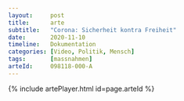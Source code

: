 ```yaml
---
layout:     post
title:      arte
subtitle:   "Corona: Sicherheit kontra Freiheit"
date:       2020-11-10
timeline:   Dokumentation
categories: [Video, Politik, Mensch]
tags:       [massnahmen]
arteId:     098118-000-A
---
```

{% include artePlayer.html id=page.arteId %}

